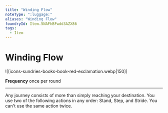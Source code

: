 ```yaml
---
title: "Winding Flow"
noteType: ":luggage:"
aliases: "Winding Flow"
foundryId: Item.5NAFhBFwdd3AZX86
tags:
  - Item
---
```


# Winding Flow
![[icons-sundries-books-book-red-exclamation.webp|150]]

**Frequency** once per round

* * *

Any journey consists of more than simply reaching your destination. You use two of the following actions in any order: Stand, Step, and Stride. You can't use the same action twice.
